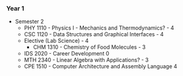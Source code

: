 ### Year 1
- Semester 2
	-  PHY 1110 - Physics I - Mechanics and Thermodynamics? - 4
	- CSC 1120 - Data Structures and Graphical Interfaces - 4
	- Elective (Lab Science) - 4
		- CHM 1310 - Chemistry of Food Molecules - 3
	- IDS 2020 - Career Development 0
	- MTH 2340 - Linear Algebra with Applications? - 3
	- CPE 1510 - Computer Architecture and Assembly Language  4